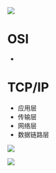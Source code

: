 ![](https://pics0.baidu.com/feed/c75c10385343fbf2cabd98e4b0bb2a8767388fb4.jpeg?token=d1ced254e81d8403352a57b6d06e1c4e&s=1EAA7023498FC0CA1EFDA0DA000080B1)

# OSI

- 



# TCP/IP

- 应用层
- 传输层
- 网络层
- 数据链路层

![](https://pic4.zhimg.com/80/v2-ac5ed6859983c075f861360bd2754c77_720w.jpg)

![](https://img-blog.csdnimg.cn/20200802205234831.png?x-oss-process=image/watermark,type_ZmFuZ3poZW5naGVpdGk,shadow_10,text_aHR0cHM6Ly9ibG9nLmNzZG4ubmV0L3Jhbnlpemhhbmc=,size_16,color_FFFFFF,t_70)